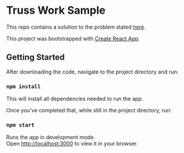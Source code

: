# Truss Work Sample

This repo contains a solution to the problem stated [here](https://github.com/trussworks/truss-interview/blob/main/BROWSER_README.md).

This project was bootstrapped with [Create React App](https://github.com/facebook/create-react-app).

## Getting Started

After downloading the code, navigate to the project directory and run:

### `npm install`

This will install all dependencies needed to run the app.

Once you've completed that, while still in the project directory, run:

### `npm start`

Runs the app in development mode.\
Open [http://localhost:3000](http://localhost:3000) to view it in your browser.

